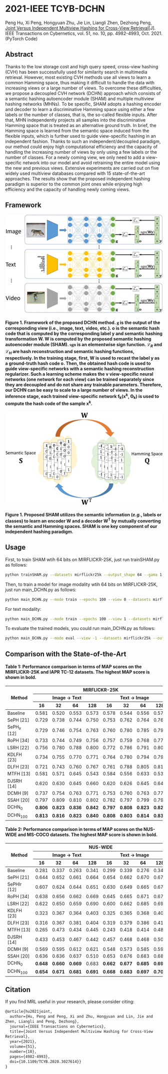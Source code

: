 # 2021-IEEE TCYB-DCHN
Peng Hu, Xi Peng, Hongyuan Zhu, Jie Lin, Liangli Zhen, Dezhong Peng, [Joint Versus Independent Multiview Hashing for Cross-View Retrieval](http://doi.org/10.1109/TCYB.2020.3027614)[J]. IEEE Transactions on Cybernetics, vol. 51, no. 10, pp. 4982-4993, Oct. 2021. (PyTorch Code)

## Abstract
Thanks to the low storage cost and high query speed, cross-view hashing (CVH) has been successfully used for similarity search in multimedia retrieval. However, most existing CVH methods use all views to learn a common Hamming space, thus making it difficult to handle the data with increasing views or a large number of views. To overcome these difficulties, we propose a decoupled CVH network (DCHN) approach which consists of a semantic hashing autoencoder module (SHAM) and multiple multiview hashing networks (MHNs). To be specific, SHAM adopts a hashing encoder and decoder to learn a discriminative Hamming space using either a few labels or the number of classes, that is, the so-called flexible inputs. After that, MHN independently projects all samples into the discriminative Hamming space that is treated as an alternative ground truth. In brief, the Hamming space is learned from the semantic space induced from the flexible inputs, which is further used to guide view-specific hashing in an independent fashion. Thanks to such an independent/decoupled paradigm, our method could enjoy high computational efficiency and the capacity of handling the increasing number of views by only using a few labels or the number of classes. For a newly coming view, we only need to add a view-specific network into our model and avoid retraining the entire model using the new and previous views. Extensive experiments are carried out on five widely used multiview databases compared with 15 state-of-the-art approaches. The results show that the proposed independent hashing paradigm is superior to the common joint ones while enjoying high efficiency and the capacity of handling newly coming views.

## Framework
![DCHN](paper/DCHN.jpg)
<h4>Figure 1. Framework of the proposed DCHN method. <font face="times" style="font-weight: bold;">g</font> is the output of the corresponding view (i.e., image, text, video, etc.). <b>o</b> is the semantic hash code that is computed by the corresponding label <b>y</b> and semantic hashing transformation <b>W</b>. <b>W</b> is computed by the proposed semantic hashing autoencoder module (SHAM). <font face="times" style="font-weight: bold;">sgn</font> is an elementwise sign function. &Lscr;<sub><i>R</i></sub> and &Lscr;<sub><i>H</i></sub> are hash reconstruction and semantic hashing functions, respectively. In the training stage, first, <b>W</b> is used to recast the label <b>y</b> as a ground-truth hash code <b>o</b>. Then, the obtained hash code is used to guide view-specific networks with a semantic hashing reconstruction regularizer. Such a learning scheme makes the v view-specific neural networks (one network for each view) can be trained separately since they are decoupled and do not share any trainable parameters. Therefore, our DCHN can be easy to scale to a large number of views. In the inference stage, each trained view-specific network f<sub>k</sub>(<b>x</b><sup>k</sup>, &Theta;<sub>k</sub>) is used to compute the hash code of the sample <b>x</b><sup>k</sup>.</h4>

![SHAM](paper/SHAM.jpg)
<h4>Figure 1. Proposed SHAM utilizes the semantic information (<i>e.g.</i>, labels or classes) to learn an encoder <b>W</b> and a decoder <b>W</b><sup>T</sup> by mutually converting the semantic and Hamming spaces. SHAM is one key component of our independent hashing paradigm.</h4>


## Usage
First, to train SHAM wtih 64 bits on MIRFLICKR-25K, just run trainSHAM.py as follows:
```bash
python trainSHAM.py --datasets mirflickr25k --output_shape 64 --gama 1 --available_num 100
```

Then, to train a model for image modality wtih 64 bits on MIRFLICKR-25K, just run main_DCHN.py as follows:
```bash
python main_DCHN.py --mode train --epochs 100 --view 0 --datasets mirflickr25k --output_shape 64 --alpha 0.02 --gama 1 --available_num 100 --gpu_id 0
```
For text modality:
```bash
python main_DCHN.py --mode train --epochs 100 --view 1 --datasets mirflickr25k --output_shape 64 --alpha 0.02 --gama 1 --available_num 100 --gpu_id 1
```

To evaluate the trained models, you could run main_DCHN.py as follows:
```bash
python main_DCHN.py --mode eval --view -1 --datasets mirflickr25k --output_shape 64 --alpha 0.02 --gama 1 --available_num 100 --num_workers 0
```

## Comparison with the State-of-the-Art
<table>
<thead>
  <h4>Table 1: Performance comparison in terms of MAP scores on the MIRFLICKR-25K and IAPR TC-12 datasets. The highest MAP score is shown in <b>bold</b>.</h4>
  <tr>
    <th class="tg-0lax" rowspan="3">&nbsp;&nbsp;&nbsp;Method&nbsp;&nbsp;&nbsp;</th>
    <th class="tg-baqh" colspan="8">MIRFLICKR-25K</th>
    <th class="tg-baqh" colspan="8">IAPR TC-12</th>
  </tr>
  <tr>
    <th class="tg-baqh" colspan="4">Image → Text</th>
    <th class="tg-baqh" colspan="4">Text → Image</th>
    <th class="tg-baqh" colspan="4">Image → Text</th>
    <th class="tg-baqh" colspan="4">Text → Image</th>
  </tr>
  <tr>
    <th class="tg-0lax">16</th>
    <th class="tg-0lax">32</th>
    <th class="tg-0lax">64</th>
    <th class="tg-0lax">128</th>
    <th class="tg-0lax">16</th>
    <th class="tg-0lax">32</th>
    <th class="tg-0lax">64</th>
    <th class="tg-0lax">128</th>
    <th class="tg-0lax">16</th>
    <th class="tg-0lax">32</th>
    <th class="tg-0lax">64</th>
    <th class="tg-0lax">128</th>
    <th class="tg-0lax">16</th>
    <th class="tg-0lax">32</th>
    <th class="tg-0lax">64</th>
    <th class="tg-0lax">128</th>
  </tr>
</thead>
<tbody>
  <tr>
    <td class="tg-0lax">Baseline</td>
    <td class="tg-0lax">0.581</td>
    <td class="tg-0lax">0.520</td>
    <td class="tg-0lax">0.553</td>
    <td class="tg-0lax">0.573</td>
    <td class="tg-0lax">0.578</td>
    <td class="tg-0lax">0.544</td>
    <td class="tg-0lax">0.556</td>
    <td class="tg-0lax">0.579</td>
    <td class="tg-0lax">0.329</td>
    <td class="tg-0lax">0.292</td>
    <td class="tg-0lax">0.309</td>
    <td class="tg-0lax">0.298</td>
    <td class="tg-0lax">0.332</td>
    <td class="tg-0lax">0.295</td>
    <td class="tg-0lax">0.311</td>
    <td class="tg-0lax">0.304</td>
  </tr>
  <tr>
    <td class="tg-0lax">SePH [21]</td>
    <td class="tg-0lax">0.729</td>
    <td class="tg-0lax">0.738</td>
    <td class="tg-0lax">0.744</td>
    <td class="tg-0lax">0.750</td>
    <td class="tg-0lax">0.753</td>
    <td class="tg-0lax">0.762</td>
    <td class="tg-0lax">0.764</td>
    <td class="tg-0lax">0.769</td>
    <td class="tg-0lax">0.467</td>
    <td class="tg-0lax">0.476</td>
    <td class="tg-0lax">0.486</td>
    <td class="tg-0lax">0.493</td>
    <td class="tg-0lax">0.463</td>
    <td class="tg-0lax">0.475</td>
    <td class="tg-0lax">0.485</td>
    <td class="tg-0lax">0.492</td>
  </tr>
  <tr>
    <td class="tg-0lax">SePH<sub>lr</sub> [12]</td>
    <td class="tg-0lax">0.729</td>
    <td class="tg-0lax">0.746</td>
    <td class="tg-0lax">0.754</td>
    <td class="tg-0lax">0.763</td>
    <td class="tg-0lax">0.760</td>
    <td class="tg-0lax">0.780</td>
    <td class="tg-0lax">0.785</td>
    <td class="tg-0lax">0.793</td>
    <td class="tg-0lax">0.410</td>
    <td class="tg-0lax">0.434</td>
    <td class="tg-0lax">0.448</td>
    <td class="tg-0lax">0.463</td>
    <td class="tg-0lax">0.461</td>
    <td class="tg-0lax">0.495</td>
    <td class="tg-0lax">0.515</td>
    <td class="tg-0lax">0.525</td>
  </tr>
  <tr>
    <td class="tg-0lax">RoPH [34]</td>
    <td class="tg-0lax">0.733</td>
    <td class="tg-0lax">0.744</td>
    <td class="tg-0lax">0.749</td>
    <td class="tg-0lax">0.756</td>
    <td class="tg-0lax">0.757</td>
    <td class="tg-0lax">0.759</td>
    <td class="tg-0lax">0.768</td>
    <td class="tg-0lax">0.771</td>
    <td class="tg-0lax">0.457</td>
    <td class="tg-0lax">0.481</td>
    <td class="tg-0lax">0.493</td>
    <td class="tg-0lax">0.500</td>
    <td class="tg-0lax">0.451</td>
    <td class="tg-0lax">0.478</td>
    <td class="tg-0lax">0.488</td>
    <td class="tg-0lax">0.495</td>
  </tr>
  <tr>
    <td class="tg-0lax">LSRH [22]</td>
    <td class="tg-0lax">0.756</td>
    <td class="tg-0lax">0.780</td>
    <td class="tg-0lax">0.788</td>
    <td class="tg-0lax">0.800</td>
    <td class="tg-0lax">0.772</td>
    <td class="tg-0lax">0.786</td>
    <td class="tg-0lax">0.791</td>
    <td class="tg-0lax">0.802</td>
    <td class="tg-0lax">0.474</td>
    <td class="tg-0lax">0.490</td>
    <td class="tg-0lax">0.512</td>
    <td class="tg-0lax">0.522</td>
    <td class="tg-0lax">0.474</td>
    <td class="tg-0lax">0.492</td>
    <td class="tg-0lax">0.511</td>
    <td class="tg-0lax">0.526</td>
  </tr>
  <tr>
    <td class="tg-0lax">KDLFH [23]</td>
    <td class="tg-0lax">0.734</td>
    <td class="tg-0lax">0.755</td>
    <td class="tg-0lax">0.770</td>
    <td class="tg-0lax">0.771</td>
    <td class="tg-0lax">0.764</td>
    <td class="tg-0lax">0.780</td>
    <td class="tg-0lax">0.794</td>
    <td class="tg-0lax">0.797</td>
    <td class="tg-0lax">0.306</td>
    <td class="tg-0lax">0.314</td>
    <td class="tg-0lax">0.351</td>
    <td class="tg-0lax">0.357</td>
    <td class="tg-0lax">0.307</td>
    <td class="tg-0lax">0.315</td>
    <td class="tg-0lax">0.350</td>
    <td class="tg-0lax">0.356</td>
  </tr>
  <tr>
    <td class="tg-0lax">DLFH [23]</td>
    <td class="tg-0lax">0.721</td>
    <td class="tg-0lax">0.743</td>
    <td class="tg-0lax">0.760</td>
    <td class="tg-0lax">0.767</td>
    <td class="tg-0lax">0.761</td>
    <td class="tg-0lax">0.788</td>
    <td class="tg-0lax">0.805</td>
    <td class="tg-0lax">0.810</td>
    <td class="tg-0lax">0.306</td>
    <td class="tg-0lax">0.314</td>
    <td class="tg-0lax">0.326</td>
    <td class="tg-0lax">0.340</td>
    <td class="tg-0lax">0.305</td>
    <td class="tg-0lax">0.315</td>
    <td class="tg-0lax">0.333</td>
    <td class="tg-0lax">0.353</td>
  </tr>
  <tr>
    <td class="tg-0lax">MTFH [13]</td>
    <td class="tg-0lax">0.581</td>
    <td class="tg-0lax">0.571</td>
    <td class="tg-0lax">0.645</td>
    <td class="tg-0lax">0.543</td>
    <td class="tg-0lax">0.584</td>
    <td class="tg-0lax">0.556</td>
    <td class="tg-0lax">0.633</td>
    <td class="tg-0lax">0.531</td>
    <td class="tg-0lax">0.303</td>
    <td class="tg-0lax">0.303</td>
    <td class="tg-0lax">0.307</td>
    <td class="tg-0lax">0.300</td>
    <td class="tg-0lax">0.303</td>
    <td class="tg-0lax">0.303</td>
    <td class="tg-0lax">0.308</td>
    <td class="tg-0lax">0.302</td>
  </tr>
  <tr>
    <td class="tg-0lax">DJSRH [14]</td>
    <td class="tg-0lax">0.620</td>
    <td class="tg-0lax">0.630</td>
    <td class="tg-0lax">0.645</td>
    <td class="tg-0lax">0.660</td>
    <td class="tg-0lax">0.620</td>
    <td class="tg-0lax">0.626</td>
    <td class="tg-0lax">0.645</td>
    <td class="tg-0lax">0.649</td>
    <td class="tg-0lax">0.368</td>
    <td class="tg-0lax">0.396</td>
    <td class="tg-0lax">0.419</td>
    <td class="tg-0lax">0.439</td>
    <td class="tg-0lax">0.370</td>
    <td class="tg-0lax">0.400</td>
    <td class="tg-0lax">0.423</td>
    <td class="tg-0lax">0.437</td>
  </tr>
  <tr>
    <td class="tg-0lax">DCMH [9]</td>
    <td class="tg-0lax">0.737</td>
    <td class="tg-0lax">0.754</td>
    <td class="tg-0lax">0.763</td>
    <td class="tg-0lax">0.771</td>
    <td class="tg-0lax">0.753</td>
    <td class="tg-0lax">0.760</td>
    <td class="tg-0lax">0.763</td>
    <td class="tg-0lax">0.770</td>
    <td class="tg-0lax">0.423</td>
    <td class="tg-0lax">0.439</td>
    <td class="tg-0lax">0.456</td>
    <td class="tg-0lax">0.463</td>
    <td class="tg-0lax">0.449</td>
    <td class="tg-0lax">0.464</td>
    <td class="tg-0lax">0.476</td>
    <td class="tg-0lax">0.481</td>
  </tr>
  <tr>
    <td class="tg-0lax">SSAH [20]</td>
    <td class="tg-0lax">0.797</td>
    <td class="tg-0lax">0.809</td>
    <td class="tg-0lax">0.810</td>
    <td class="tg-0lax">0.802</td>
    <td class="tg-0lax">0.782</td>
    <td class="tg-0lax">0.797</td>
    <td class="tg-0lax">0.799</td>
    <td class="tg-0lax">0.790</td>
    <td class="tg-0lax">0.501</td>
    <td class="tg-0lax">0.503</td>
    <td class="tg-0lax">0.496</td>
    <td class="tg-0lax">0.479</td>
    <td class="tg-0lax">0.504</td>
    <td class="tg-0lax">0.530</td>
    <td class="tg-0lax">0.554</td>
    <td class="tg-0lax">0.565</td>
  </tr>
  <tr>
    <td class="tg-0lax">DCHN<sub>0</sub></td>
    <td class="tg-1wig"><b>0.806</b></td>
    <td class="tg-1wig"><b>0.823</td>
    <td class="tg-1wig"><b>0.836</td>
    <td class="tg-1wig"><b>0.842</td>
    <td class="tg-1wig"><b>0.797</td>
    <td class="tg-1wig"><b>0.808</td>
    <td class="tg-1wig"><b>0.823</td>
    <td class="tg-1wig"><b>0.827</td>
    <td class="tg-0lax">0.487</td>
    <td class="tg-0lax">0.492</td>
    <td class="tg-0lax"><b>0.550</td>
    <td class="tg-1wig"><b>0.573</td>
    <td class="tg-1wig">0.481</td>
    <td class="tg-0lax">0.488</td>
    <td class="tg-0lax">0.543</td>
    <td class="tg-1wig"><b>0.567</td>
  </tr>
  <tr>
    <td class="tg-0lax">DCHN<sub>100</sub></td>
    <td class="tg-1wig"><b>0.813</td>
    <td class="tg-1wig"><b>0.816</td>
    <td class="tg-1wig"><b>0.823</td>
    <td class="tg-1wig"><b>0.840</td>
    <td class="tg-1wig"><b>0.808</td>
    <td class="tg-1wig"><b>0.803</td>
    <td class="tg-1wig"><b>0.814</td>
    <td class="tg-1wig"><b>0.830</td>
    <td class="tg-1wig"><b>0.533</td>
    <td class="tg-1wig"><b>0.558</td>
    <td class="tg-1wig"><b>0.582</td>
    <td class="tg-1wig"><b>0.596</td>
    <td class="tg-1wig"><b>0.527</td>
    <td class="tg-1wig"><b>0.557</td>
    <td class="tg-1wig"><b>0.582</td>
    <td class="tg-1wig"><b>0.595</td>
  </tr>
</tbody>
</table>


<table>
<thead>
  <h4>Table 2: Performance comparison in terms of MAP scores on the NUS-WIDE and MS-COCO datasets. The highest MAP score is shown in <b>bold</b>.</h4>
  <tr>
    <th class="tg-0pky" rowspan="3">&nbsp;&nbsp;&nbsp;Method&nbsp;&nbsp;&nbsp;</th>
    <th class="tg-c3ow" colspan="8">NUS-WIDE</th>
    <th class="tg-c3ow" colspan="8">MS-COCO</th>
  </tr>
  <tr>
    <th class="tg-c3ow" colspan="4">Image → Text</th>
    <th class="tg-c3ow" colspan="4">Text → Image</th>
    <th class="tg-c3ow" colspan="4">Image → Text</th>
    <th class="tg-c3ow" colspan="4">Text → Image</th>
  </tr>
  <tr>
    <th class="tg-0pky">16</th>
    <th class="tg-0pky">32</th>
    <th class="tg-0pky">64</th>
    <th class="tg-0pky">128</th>
    <th class="tg-0pky">16</th>
    <th class="tg-0pky">32</th>
    <th class="tg-0pky">64</th>
    <th class="tg-0pky">128</th>
    <th class="tg-0pky">16</th>
    <th class="tg-0pky">32</th>
    <th class="tg-0pky">64</th>
    <th class="tg-0pky">128</th>
    <th class="tg-0pky">16</th>
    <th class="tg-0pky">32</th>
    <th class="tg-0pky">64</th>
    <th class="tg-0pky">128</th>
  </tr>
</thead>
<tbody>
  <tr>
    <td class="tg-0pky">Baseline</td>
    <td class="tg-0pky">0.281</td>
    <td class="tg-0pky">0.337</td>
    <td class="tg-0pky">0.263</td>
    <td class="tg-0pky">0.341</td>
    <td class="tg-0pky">0.299</td>
    <td class="tg-0pky">0.339</td>
    <td class="tg-0pky">0.276</td>
    <td class="tg-0pky">0.346</td>
    <td class="tg-0pky">0.362</td>
    <td class="tg-0pky">0.336</td>
    <td class="tg-0pky">0.332</td>
    <td class="tg-0pky">0.373</td>
    <td class="tg-0pky">0.348</td>
    <td class="tg-0pky">0.341</td>
    <td class="tg-0pky">0.347</td>
    <td class="tg-0pky">0.359</td>
  </tr>
  <tr>
    <td class="tg-0pky">SePH [21]</td>
    <td class="tg-0pky">0.644</td>
    <td class="tg-0pky">0.652</td>
    <td class="tg-0pky">0.661</td>
    <td class="tg-0pky">0.664</td>
    <td class="tg-0pky">0.654</td>
    <td class="tg-0pky">0.662</td>
    <td class="tg-0pky">0.670</td>
    <td class="tg-0pky">0.673</td>
    <td class="tg-0pky">0.586</td>
    <td class="tg-0pky">0.598</td>
    <td class="tg-0pky">0.620</td>
    <td class="tg-0pky">0.628</td>
    <td class="tg-0pky">0.587</td>
    <td class="tg-0pky">0.594</td>
    <td class="tg-0pky">0.618</td>
    <td class="tg-0pky">0.625</td>
  </tr>
  <tr>
    <td class="tg-0pky">SePHlr [12]</td>
    <td class="tg-0pky">0.607</td>
    <td class="tg-0pky">0.624</td>
    <td class="tg-0pky">0.644</td>
    <td class="tg-0pky">0.651</td>
    <td class="tg-0pky">0.630</td>
    <td class="tg-0pky">0.649</td>
    <td class="tg-0pky">0.665</td>
    <td class="tg-0pky">0.672</td>
    <td class="tg-0pky">0.527</td>
    <td class="tg-0pky">0.571</td>
    <td class="tg-0pky">0.592</td>
    <td class="tg-0pky">0.600</td>
    <td class="tg-0pky">0.555</td>
    <td class="tg-0pky">0.596</td>
    <td class="tg-0pky">0.618</td>
    <td class="tg-0pky">0.621</td>
  </tr>
  <tr>
    <td class="tg-0pky">RoPH [34]</td>
    <td class="tg-0pky">0.638</td>
    <td class="tg-0pky">0.656</td>
    <td class="tg-0pky">0.662</td>
    <td class="tg-0pky">0.669</td>
    <td class="tg-0pky">0.645</td>
    <td class="tg-0pky">0.665</td>
    <td class="tg-0pky">0.671</td>
    <td class="tg-0pky">0.677</td>
    <td class="tg-0pky">0.592</td>
    <td class="tg-0pky">0.634</td>
    <td class="tg-0pky">0.649</td>
    <td class="tg-0pky">0.657</td>
    <td class="tg-0pky">0.587</td>
    <td class="tg-0pky">0.628</td>
    <td class="tg-0pky">0.643</td>
    <td class="tg-0pky">0.652</td>
  </tr>
  <tr>
    <td class="tg-0pky">LSRH [22]</td>
    <td class="tg-0pky">0.622</td>
    <td class="tg-0pky">0.650</td>
    <td class="tg-0pky">0.659</td>
    <td class="tg-0pky">0.690</td>
    <td class="tg-0pky">0.600</td>
    <td class="tg-0pky">0.662</td>
    <td class="tg-0pky">0.685</td>
    <td class="tg-0pky">0.692</td>
    <td class="tg-0pky">0.580</td>
    <td class="tg-0pky">0.563</td>
    <td class="tg-0pky">0.561</td>
    <td class="tg-0pky">0.567</td>
    <td class="tg-0pky">0.580</td>
    <td class="tg-0pky">0.611</td>
    <td class="tg-0pky">0.615</td>
    <td class="tg-0pky">0.632</td>
  </tr>
  <tr>
    <td class="tg-0pky">KDLFH [23]</td>
    <td class="tg-0pky">0.323</td>
    <td class="tg-0pky">0.367</td>
    <td class="tg-0pky">0.364</td>
    <td class="tg-0pky">0.403</td>
    <td class="tg-0pky">0.325</td>
    <td class="tg-0pky">0.365</td>
    <td class="tg-0pky">0.368</td>
    <td class="tg-0pky">0.408</td>
    <td class="tg-0pky">0.373</td>
    <td class="tg-0pky">0.403</td>
    <td class="tg-0pky">0.451</td>
    <td class="tg-0pky">0.542</td>
    <td class="tg-0pky">0.370</td>
    <td class="tg-0pky">0.400</td>
    <td class="tg-0pky">0.449</td>
    <td class="tg-0pky">0.542</td>
  </tr>
  <tr>
    <td class="tg-0pky">DLFH [23]</td>
    <td class="tg-0pky">0.316</td>
    <td class="tg-0pky">0.367</td>
    <td class="tg-0pky">0.381</td>
    <td class="tg-0pky">0.404</td>
    <td class="tg-0pky">0.319</td>
    <td class="tg-0pky">0.379</td>
    <td class="tg-0pky">0.386</td>
    <td class="tg-0pky">0.415</td>
    <td class="tg-0pky">0.352</td>
    <td class="tg-0pky">0.398</td>
    <td class="tg-0pky">0.455</td>
    <td class="tg-0pky">0.443</td>
    <td class="tg-0pky">0.359</td>
    <td class="tg-0pky">0.393</td>
    <td class="tg-0pky">0.456</td>
    <td class="tg-0pky">0.442</td>
  </tr>
  <tr>
    <td class="tg-0pky">MTFH [13]</td>
    <td class="tg-0pky">0.265</td>
    <td class="tg-0pky">0.473</td>
    <td class="tg-0pky">0.434</td>
    <td class="tg-0pky">0.445</td>
    <td class="tg-0pky">0.243</td>
    <td class="tg-0pky">0.418</td>
    <td class="tg-0pky">0.414</td>
    <td class="tg-0pky">0.485</td>
    <td class="tg-0pky">0.288</td>
    <td class="tg-0pky">0.264</td>
    <td class="tg-0pky">0.311</td>
    <td class="tg-0pky">0.413</td>
    <td class="tg-0pky">0.301</td>
    <td class="tg-0pky">0.284</td>
    <td class="tg-0pky">0.310</td>
    <td class="tg-0pky">0.406</td>
  </tr>
  <tr>
    <td class="tg-0pky">DJSRH [14]</td>
    <td class="tg-0pky">0.433</td>
    <td class="tg-0pky">0.453</td>
    <td class="tg-0pky">0.467</td>
    <td class="tg-0pky">0.442</td>
    <td class="tg-0pky">0.457</td>
    <td class="tg-0pky">0.468</td>
    <td class="tg-0pky">0.468</td>
    <td class="tg-0pky">0.501</td>
    <td class="tg-0pky">0.478</td>
    <td class="tg-0pky">0.520</td>
    <td class="tg-0pky">0.544</td>
    <td class="tg-0pky">0.566</td>
    <td class="tg-0pky">0.462</td>
    <td class="tg-0pky">0.525</td>
    <td class="tg-0pky">0.550</td>
    <td class="tg-0pky">0.567</td>
  </tr>
  <tr>
    <td class="tg-0pky">DCMH [9]</td>
    <td class="tg-0pky">0.569</td>
    <td class="tg-0pky">0.595</td>
    <td class="tg-0pky">0.612</td>
    <td class="tg-0pky">0.621</td>
    <td class="tg-0pky">0.548</td>
    <td class="tg-0pky">0.573</td>
    <td class="tg-0pky">0.585</td>
    <td class="tg-0pky">0.592</td>
    <td class="tg-0pky">0.548</td>
    <td class="tg-0pky">0.575</td>
    <td class="tg-0pky">0.607</td>
    <td class="tg-0pky">0.625</td>
    <td class="tg-0pky">0.568</td>
    <td class="tg-0pky">0.595</td>
    <td class="tg-0pky">0.643</td>
    <td class="tg-0pky">0.664</td>
  </tr>
  <tr>
    <td class="tg-0pky">SSAH [20]</td>
    <td class="tg-0pky">0.636</td>
    <td class="tg-0pky">0.636</td>
    <td class="tg-0pky">0.637</td>
    <td class="tg-0pky">0.510</td>
    <td class="tg-0pky">0.653</td>
    <td class="tg-0pky">0.676</td>
    <td class="tg-0pky">0.683</td>
    <td class="tg-0pky">0.682</td>
    <td class="tg-0pky">0.550</td>
    <td class="tg-0pky">0.577</td>
    <td class="tg-0pky">0.576</td>
    <td class="tg-0pky">0.581</td>
    <td class="tg-0pky">0.552</td>
    <td class="tg-0pky">0.578</td>
    <td class="tg-0pky">0.578</td>
    <td class="tg-0pky">0.669</td>
  </tr>
  <tr>
    <td class="tg-0pky">DCHN<sub>0</sub></td>
    <td class="tg-fymr"><b>0.648</b></td>
    <td class="tg-fymr"><b>0.660</b></td>
    <td class="tg-fymr"><b>0.669</b></td>
    <td class="tg-fymr">0.683</td>
    <td class="tg-fymr"><b>0.662</b></td>
    <td class="tg-fymr"><b>0.677</b></td>
    <td class="tg-fymr"><b>0.685</b></td>
    <td class="tg-fymr"><b>0.697</b></td>
    <td class="tg-fymr"><b>0.602</b></td>
    <td class="tg-fymr"><b>0.658</b></td>
    <td class="tg-fymr"><b>0.682</b></td>
    <td class="tg-fymr"><b>0.706</b></td>
    <td class="tg-fymr"><b>0.591</b></td>
    <td class="tg-fymr"><b>0.652</b></td>
    <td class="tg-fymr"><b>0.669</b></td>
    <td class="tg-fymr"><b>0.696</b></td>
  </tr>
  <tr>
    <td class="tg-0pky">DCHN<sub>100</sub></td>
    <td class="tg-fymr"><b>0.654</b></td>
    <td class="tg-fymr"><b>0.671</b></td>
    <td class="tg-fymr"><b>0.681</b></td>
    <td class="tg-fymr"><b>0.691</b></td>
    <td class="tg-fymr"><b>0.668</b></td>
    <td class="tg-fymr"><b>0.683</b></td>
    <td class="tg-fymr"><b>0.697</b></td>
    <td class="tg-fymr"><b>0.707</b></td>
    <td class="tg-fymr"><b>0.662</b></b></td>
    <td class="tg-fymr"><b>0.701</b></td>
    <td class="tg-fymr"><b>0.703</b></td>
    <td class="tg-fymr"><b>0.720</b></td>
    <td class="tg-fymr"><b>0.650</b></td>
    <td class="tg-fymr"><b>0.689</b></td>
    <td class="tg-fymr"><b>0.693</b></td>
    <td class="tg-fymr"><b>0.714</b></td>
  </tr>
</tbody>
</table>

## Citation
If you find MRL useful in your research, please consider citing:
```
@article{hu2021joint,
  author={Hu, Peng and Peng, Xi and Zhu, Hongyuan and Lin, Jie and Zhen, Liangli and Peng, Dezhong},
  journal={IEEE Transactions on Cybernetics}, 
  title={Joint Versus Independent Multiview Hashing for Cross-View Retrieval}, 
  year={2021},
  volume={51},
  number={10},
  pages={4982-4993},
  doi={10.1109/TCYB.2020.3027614}}
}
```
